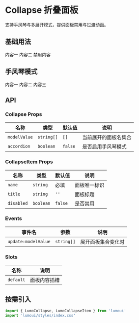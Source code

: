 # Collapse 折叠面板

支持手风琴与多展开模式，提供面板禁用与过渡动画。

## 基础用法
<script setup lang="ts">
import { ref } from 'vue'
const active = ref(['item1'])
</script>

<LumoCollapse v-model="active">
  <LumoCollapseItem name="item1" title="面板一">内容一</LumoCollapseItem>
  <LumoCollapseItem name="item2" title="面板二">内容二</LumoCollapseItem>
  <LumoCollapseItem name="item3" title="面板三" :disabled="true">禁用内容</LumoCollapseItem>
</LumoCollapse>

## 手风琴模式
<script setup lang="ts">
import { ref } from 'vue'
const onlyOne = ref(['item2'])
</script>

<LumoCollapse v-model="onlyOne" :accordion="true">
  <LumoCollapseItem name="item1" title="面板一">内容一</LumoCollapseItem>
  <LumoCollapseItem name="item2" title="面板二">内容二</LumoCollapseItem>
  <LumoCollapseItem name="item3" title="面板三">内容三</LumoCollapseItem>
</LumoCollapse>

## API

### Collapse Props
| 名称         | 类型       | 默认值 | 说明                     |
| ------------ | ---------- | ------ | ------------------------ |
| `modelValue` | `string[]` | `[]`   | 当前展开的面板名集合     |
| `accordion`  | `boolean`  | `false`| 是否启用手风琴模式       |

### CollapseItem Props
| 名称       | 类型      | 默认值 | 说明           |
| ---------- | --------- | ------ | -------------- |
| `name`     | `string`  | 必填   | 面板唯一标识   |
| `title`    | `string`  | `''`   | 面板标题       |
| `disabled` | `boolean` | `false`| 是否禁用       |

### Events
| 事件名             | 参数         | 说明                |
| ------------------ | ------------ | ------------------- |
| `update:modelValue`| `string[]`   | 展开面板集合变化时 |

### Slots
| 名称       | 说明           |
| ---------- | -------------- |
| `default`  | 面板内容插槽   |

## 按需引入
```ts
import { LumoCollapse, LumoCollapseItem } from 'lumoui'
import 'lumoui/styles/index.css'
```